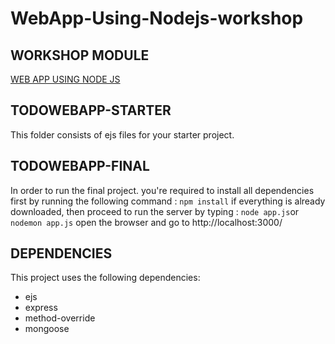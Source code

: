 # WebApp-Using-Nodejs-workshop
## WORKSHOP MODULE
[WEB APP USING NODE JS](https://github.com/ilham-mmr/WebApp-Using-Nodejs-workshop/blob/main/web%20app%20using%20nodejs.pdf)
## TODOWEBAPP-STARTER
This folder consists of ejs files for your starter project.
## TODOWEBAPP-FINAL
In order to run the final project. you're required to install all dependencies first by running the following command : `npm install`
if everything is already downloaded, then proceed to run the server by typing : `node app.js`or `nodemon app.js`
open the browser and go to http://localhost:3000/

## DEPENDENCIES
This project uses the following dependencies:
- ejs
- express
- method-override
- mongoose
